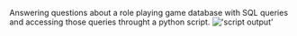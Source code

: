 Answering questions about a role playing game database with SQL queries and accessing those queries throught a python script.
!['script output']('https://github.com/JackRossProjects/RPG-db/blob/master/script_output.png?raw=true')
